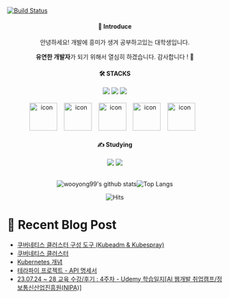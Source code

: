 [![Build Status](https://capsule-render.vercel.app/api?type=waving&color=EEFF00,100:254EDB&animation=fadeIn&desc=by%20Giyhub&descSize=15&descAlign=69&descAlignY=52&text=Yong%27s%20Profile&fontSize=60&fontColor=fcffff&fontAlignY=39&height=250&stroke=ceeae5)](https://travis-ci.org/joemccann/dillinger)

<div align="center">
<h4>📣 Introduce</h4>
안녕하세요! 개발에 흥미가 생겨 공부하고있는 대학생입니다.
                
                
<b>유연한 개발자</b>가 되기 위해서 열심히 하겠습니다. 감사합니다 ! 🙌
</div>

    
<div align=center>
<h4>🛠️ STACKS</h4>
<img src="https://img.shields.io/badge/HTML5-E34F26?style=flat-logo&logo=HTML5&logoColor=white"/>
<img src="https://img.shields.io/badge/CSS3-1572B6?style=flat-logo&logo=css3&logoColor=white">
<img src="https://img.shields.io/badge/JavaScript-F7DF1E?style=flat-logo&logo=JavaScript&logoColor=white"><br/>
<br/>
<img src="https://techstack-generator.vercel.app/java-icon.svg" alt="icon" width="65" height="65" />&nbsp;&nbsp;&nbsp;
<img src="https://techstack-generator.vercel.app/mysql-icon.svg" alt="icon" width="65" height="65" />&nbsp;&nbsp;&nbsp;
<img src="https://techstack-generator.vercel.app/aws-icon.svg" alt="icon" width="65" height="65" />&nbsp;&nbsp;&nbsp;
<img src="https://techstack-generator.vercel.app/python-icon.svg" alt="icon" width="65" height="65" />&nbsp;&nbsp;&nbsp;
<img src="https://techstack-generator.vercel.app/django-icon.svg" alt="icon" width="65" height="65" />&nbsp;&nbsp;&nbsp;

</div>
    
    
<div align=center>
<h4>✍️ Studying</h4>
<img src="https://img.shields.io/badge/Spring Boot-6DB33F?style=flat-logo&logo=Spring Boot&logoColor=white"/>
<img src="https://img.shields.io/badge/Linux-FCC624?style=flat-logo&logo=Linux&logoColor=white">
  
</div>

<br>

<div align=center>

![wooyong99's github stats](https://github-readme-stats.vercel.app/api?username=wooyong99&show_icons=true)![Top Langs](https://github-readme-stats.vercel.app/api/top-langs/?username=wooyong99&layout=compact&card_width=300)

</div>

<div align=center>

![Hits](https://hits.seeyoufarm.com/api/count/incr/badge.svg?url=https%3A%2F%2Fgithub.com%2Fwooyong99&count_bg=%234CAED5&title_bg=%23BCC4C6&icon=&icon_color=%23FFFFFF&title=hits&edge_flat=false)

</div>

<div>
  
# 📄 Recent Blog Post 

<!-- BLOG-POST-LIST:START -->
- [쿠버네티스 클러스터 구성 도구 &lpar;Kubeadm &amp; Kubespray&rpar;](https://velog.io/@wooyong99/%EC%BF%A0%EB%B2%84%EB%84%A4%ED%8B%B0%EC%8A%A4-%ED%81%B4%EB%9F%AC%EC%8A%A4%ED%84%B0-%EA%B5%AC%EC%84%B1-%EB%8F%84%EA%B5%AC-Kubeadm-Kubespray)
- [쿠버네티스 클러스터](https://velog.io/@wooyong99/%EC%BF%A0%EB%B2%84%EB%84%A4%ED%8B%B0%EC%8A%A4-%ED%81%B4%EB%9F%AC%EC%8A%A4%ED%84%B0)
- [Kubernetes 개념](https://velog.io/@wooyong99/Kubernetes-%EA%B0%9C%EB%85%90)
- [테라파이 프로젝트 - API 명세서](https://velog.io/@wooyong99/%ED%85%8C%EB%9D%BC%ED%8C%8C%EC%9D%B4-%ED%94%84%EB%A1%9C%EC%A0%9D%ED%8A%B8-API-%EB%AA%85%EC%84%B8%EC%84%9C-%EC%9E%91%EC%84%B1-%EC%A4%91)
- [23.07.24 ~ 28 교육 수강/후기 : 4주차 - Udemy 학습일지[AI 웹개발 취업캠프/정보통신산업진흥원&lpar;NIPA&rpar;]](https://velog.io/@wooyong99/23.07.24-28-%EA%B5%90%EC%9C%A1-%EC%88%98%EA%B0%95%ED%9B%84%EA%B8%B0-4%EC%A3%BC%EC%B0%A8-Udemy-%ED%95%99%EC%8A%B5%EC%9D%BC%EC%A7%80AI-%EC%9B%B9%EA%B0%9C%EB%B0%9C-%EC%B7%A8%EC%97%85%EC%BA%A0%ED%94%84%EC%A0%95%EB%B3%B4%ED%86%B5%EC%8B%A0%EC%82%B0%EC%97%85%EC%A7%84%ED%9D%A5%EC%9B%90NIPA)
<!-- BLOG-POST-LIST:END -->

</div>
</div>
